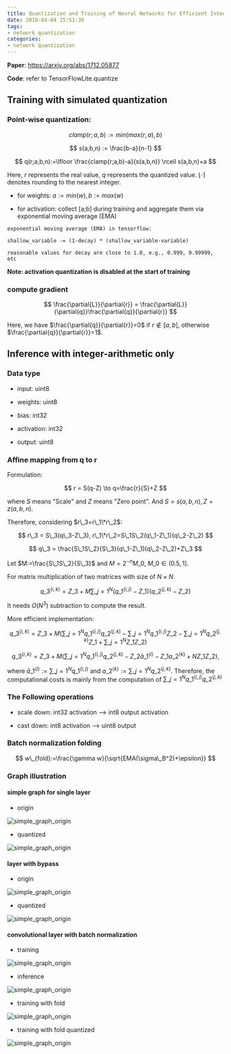 ```yaml
---
title: Quantization and Training of Neural Networks for Efficient Integer-Arithmetic-Only Inference
date: 2018-04-04 15:51:30
tags: 
- network quantization
categories: 
- network quantization
---
```


**Paper**: https://arxiv.org/abs/1712.05877

**Code**: refer to TensorFlowLite.quantize

## Training with simulated quantization

### Point-wise quantization:

$$
clamp(r;a,b) := min(max(r, a), b)
$$

$$
s(a,b,n) := \frac{b-a}{n-1}
$$

$$
q(r;a,b,n):=\lfloor \frac{clamp(r;a,b)-a}{s(a,b,n)} \rceil s(a,b,n)+a
$$
<!-- more -->
Here, $r$ represents the real value, $q$ represents the quantized value. $\lfloor \cdot \rceil$ denotes rounding to the nearest integer.

- for weights: $a:=min(w), b:=max(w)$

- for activation: collect [a;b] during training and aggregate them via exponential moving average (EMA)


```
exponential moving average (EMA) in tensorflow:

shallow_variable -= (1-decay) * (shallow_variable-variable)

reasonable values for decay are close to 1.0, e.g., 0.999, 0.99999, etc
```

**Note: activation quantization is disabled at the start of training** 

### compute gradient

$$ 
\frac{\partial{L}}{\partial{r}} = \frac{\partial{L}}{\partial{q}}\frac{\partial{q}}{\partial{r}}
$$

Here, we have $\frac{\partial{q}}{\partial{r}}=0$ if $r\notin[a,b]$, otherwise $\frac{\partial{q}}{\partial{r}}=1$.

## Inference with integer-arithmetic only

### Data type

- input: uint8

- weights: uint8

- bias: int32

- activation: int32

- output: uint8

### Affine mapping from q to r

Formulation:

$$ 
r = S(q-Z) \to q=\frac{r}{S}+Z
$$

where $S$ means "Scale" and $Z$ means "Zero point". And $S=s(a,b,n), Z=z(a,b,n)$.

Therefore, considering $r\_3=r\_1\*r\_2$:

$$
r\_3 = S\_3(q\_3-Z\_3), r\_1\*r\_2=S\_1S\_2(q\_1-Z\_1)(q\_2-Z\_2)
$$

$$
q\_3 = \frac{S\_1S\_2}{S\_3}(q\_1-Z\_1)(q\_2-Z\_2)+Z\_3
$$

Let $M:=\frac{S\_1S\_2}{S\_3}$ and $M=2^{-n}M\_0$, $M\_0\in(0.5,1]$.

For matrix multiplication of two matrices with size of $N\times N$.

$$
q\_3^{(i,k)} = Z\_3 +M\sum\_{j=1}^{N}(q\_1^{(i,j)}-Z\_1)(q\_2^{(j,k)}-Z\_2)
$$

It needs $O(N^3)$ subtraction to compute the result. 

More efficient implementation:

$$
q\_3^{(i,k)} = Z\_3 + M(\sum\_{j=1}^N q\_1^{(i,j)}q\_2^{(j,k)}-\sum\_{j=1}^N q\_1^{(i,j)}Z\_2-\sum\_{j=1}^N q\_2^{(j,k)}Z\_1 + \sum\_{j=1}^N Z\_1Z\_2)
$$

$$
q\_3^{(i,k)} = Z\_3 + M(\sum\_{j=1}^N q\_1^{(i,j)}q\_2^{(j,k)}-Z\_2 \bar a\_1^{(i)}- Z\_1a\_2^{(k)} + N Z\_1Z\_2),
$$

where $\bar a\_1^{(i)}:=\sum\_{j=1}^N q\_1^{(i,j)}$ and $a\_2^{(k)}:=\sum\_{j=1}^N q\_2^{(j,k)}$. Therefore, the computational costs is mainly from the computation of $\sum\_{j=1}^N q\_1^{(i,j)}q\_2^{(j,k)}$

### The Following operations

- scale down: int32 activation --> int8 output activation

- cast down: int8 activation --> uint8 output

### Batch normalization folding

$$
w\_{fold}:=\frac{\gamma w}{\sqrt{EMA(\sigma\_B^2)+\epsilon}}
$$

### Graph illustration

#### simple graph for single layer

- origin

![simple_graph_origin](integer-arithmetic-only-inference/simple_origin.png)

- quantized

![simple_graph_origin](integer-arithmetic-only-inference/simple_quantize.png)

#### layer with bypass

- origin

![simple_graph_origin](integer-arithmetic-only-inference/bypass_origin.png)

- quantized

![simple_graph_origin](integer-arithmetic-only-inference/bypass_quantize.png)

#### convolutional layer with batch normalization

- training

![simple_graph_origin](integer-arithmetic-only-inference/conv_bn_training.png)

- inference

![simple_graph_origin](integer-arithmetic-only-inference/conv_bn_inference.png)

- training with fold

![simple_graph_origin](integer-arithmetic-only-inference/conv_bn_training_fold.png)

- training with fold quantized

![simple_graph_origin](integer-arithmetic-only-inference/conv_bn_training_fold_quantize.png)


